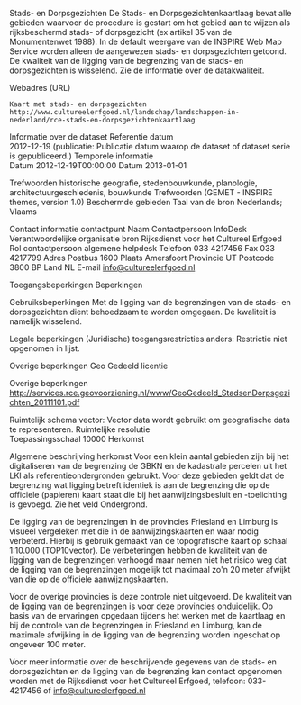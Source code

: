 Stads- en Dorpsgezichten
De Stads- en Dorpsgezichtenkaartlaag bevat alle gebieden waarvoor de procedure is gestart om het gebied aan te wijzen als rijksbeschermd stads- of dorpsgezicht (ex artikel 35 van de Monumentenwet 1988). In de default weergave van de INSPIRE Web Map Service worden alleen de aangewezen stads- en dorpsgezichten getoond. De kwaliteit van de ligging van de begrenzing van de stads- en dorpsgezichten is wisselend. Zie de informatie over de datakwaliteit. 	

Webadres (URL)

    Kaart met stads- en dorpsgezichten
    http://www.cultureelerfgoed.nl/landschap/landschappen-in-nederland/rce-stads-en-dorpsgezichtenkaartlaag

Informatie over de dataset
Referentie datum	
2012-12-19 (publicatie: Publicatie datum waarop de dataset of dataset serie is gepubliceerd.)
Temporele informatie	
Datum 2012-12-19T00:00:00
Datum 2013-01-01

Trefwoorden	historische geografie, stedenbouwkunde, planologie, architectuurgeschiedenis, bouwkunde
Trefwoorden (GEMET - INSPIRE themes, version 1.0) 	Beschermde gebieden
Taal van de bron	Nederlands; Vlaams
 
Contact informatie
contactpunt	
Naam Contactpersoon InfoDesk
Verantwoordelijke organisatie bron Rijksdienst voor het Cultureel Erfgoed
Rol contactpersoon algemene helpdesk
Telefoon 033 4217456
Fax 033 4217799
Adres Postbus 1600
Plaats Amersfoort
Provincie UT
Postcode 3800 BP
Land NL
E-mail info@cultureelerfgoed.nl

Toegangsbeperkingen	
Beperkingen

Gebruiksbeperkingen
Met de ligging van de begrenzingen van de stads- en dorpsgezichten dient behoedzaam te worden omgegaan. De kwaliteit is namelijk wisselend.

Legale beperkingen
(Juridische) toegangsrestricties
anders: Restrictie niet opgenomen in lijst.

Overige beperkingen
Geo Gedeeld licentie

Overige beperkingen
http://services.rce.geovoorziening.nl/www/GeoGedeeld_StadsenDorpsgezichten_20111101.pdf

Ruimtelijk schema	vector: Vector data wordt gebruikt om geografische data te representeren.
Ruimtelijke resolutie	
Toepassingsschaal
10000
Herkomst	

Algemene beschrijving herkomst
Voor een klein aantal gebieden zijn bij het digitaliseren van de begrenzing de GBKN en de kadastrale percelen uit het LKI als referentieondergronden gebruikt. Voor deze gebieden geldt dat de begrenzing wat ligging betreft identiek is aan de begrenzing die op de officiele (papieren) kaart staat die bij het aanwijzingsbesluit en -toelichting is gevoegd. Zie het veld Ondergrond.

De ligging van de begrenzingen in de provincies Friesland en Limburg is visueel vergeleken met die in de aanwijzingskaarten en waar nodig verbeterd. Hierbij is gebruik gemaakt van de topografische kaart op schaal 1:10.000 (TOP10vector). De verbeteringen hebben de kwaliteit van de ligging van de begrenzingen verhoogd maar nemen niet het risico weg dat de ligging van de begrenzingen mogelijk tot maximaal zo'n 20 meter afwijkt van die op de officiele aanwijzingskaarten.

Voor de overige provincies is deze controle niet uitgevoerd. De kwaliteit van de ligging van de begrenzingen is voor deze provincies onduidelijk. Op basis van de ervaringen opgedaan tijdens het werken met de kaartlaag en bij de controle van de begrenzingen in Friesland en Limburg, kan de maximale afwijking in de ligging van de begrenzing worden ingeschat op ongeveer 100 meter.

Voor meer informatie over de beschrijvende gegevens van de stads- en dorpsgezichten en de ligging van de begrenzing kan contact opgenomen worden met de Rijksdienst voor het Cultureel Erfgoed, telefoon: 033-4217456 of info@cultureelerfgoed.nl 